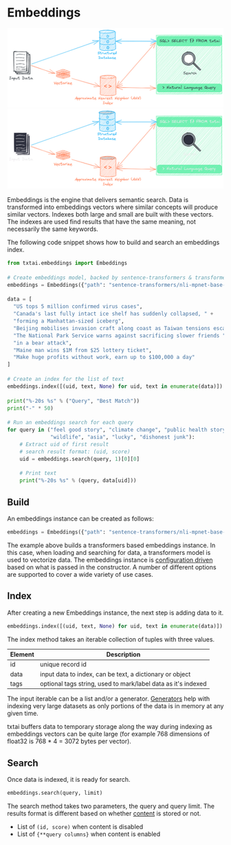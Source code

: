 # Embeddings

![embeddings](../images/embeddings.png#only-light)
![embeddings](../images/embeddings-dark.png#only-dark)

Embeddings is the engine that delivers semantic search. Data is transformed into embeddings vectors where similar concepts will produce similar vectors. Indexes both large and small are built with these vectors. The indexes are used find results that have the same meaning, not necessarily the same keywords.

The following code snippet shows how to build and search an embeddings index.

```python
from txtai.embeddings import Embeddings

# Create embeddings model, backed by sentence-transformers & transformers
embeddings = Embeddings({"path": "sentence-transformers/nli-mpnet-base-v2"})

data = [
  "US tops 5 million confirmed virus cases",
  "Canada's last fully intact ice shelf has suddenly collapsed, " +
  "forming a Manhattan-sized iceberg",
  "Beijing mobilises invasion craft along coast as Taiwan tensions escalate",
  "The National Park Service warns against sacrificing slower friends " +
  "in a bear attack",
  "Maine man wins $1M from $25 lottery ticket",
  "Make huge profits without work, earn up to $100,000 a day"
]

# Create an index for the list of text
embeddings.index([(uid, text, None) for uid, text in enumerate(data)])

print("%-20s %s" % ("Query", "Best Match"))
print("-" * 50)

# Run an embeddings search for each query
for query in ("feel good story", "climate change", "public health story", "war",
              "wildlife", "asia", "lucky", "dishonest junk"):
    # Extract uid of first result
    # search result format: (uid, score)
    uid = embeddings.search(query, 1)[0][0]

    # Print text
    print("%-20s %s" % (query, data[uid]))
```

## Build

An embeddings instance can be created as follows:

```python
embeddings = Embeddings({"path": "sentence-transformers/nli-mpnet-base-v2"})
```

The example above builds a transformers based embeddings instance. In this case, when loading and searching for data, a transformers model is used to vectorize data. The embeddings instance is [configuration driven](configuration) based on what is passed in the constructor. A number of different options are supported to cover a wide variety of use cases.

## Index

After creating a new Embeddings instance, the next step is adding data to it. 

```python
embeddings.index([(uid, text, None) for uid, text in enumerate(data)])
```

The index method takes an iterable collection of tuples with three values. 

| Element     | Description                                                   |
| ----------- | ------------------------------------------------------------- |
| id          | unique record id                                              |
| data        | input data to index, can be text, a dictionary or object      |
| tags        | optional tags string, used to mark/label data as it's indexed |

The input iterable can be a list and/or a generator. [Generators](https://wiki.python.org/moin/Generators) help with indexing very large datasets as only portions of the data is in memory at any given time.

txtai buffers data to temporary storage along the way during indexing as embeddings vectors can be quite large (for example 768 dimensions of float32 is 768 * 4 = 3072 bytes per vector).

## Search

Once data is indexed, it is ready for search.

```python
embeddings.search(query, limit)
```

The search method takes two parameters, the query and query limit. The results format is different based on whether [content](configuration/#content) is stored or not.

- List of `(id, score)` when content is disabled
- List of `{**query columns}` when content is enabled
